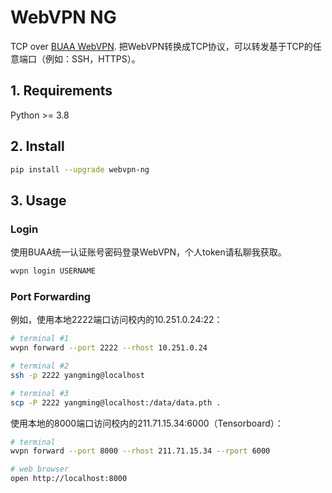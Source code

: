 # WebVPN NG

TCP over [BUAA WebVPN](https://d.buaa.edu.cn/). 把WebVPN转换成TCP协议，可以转发基于TCP的任意端口（例如：SSH，HTTPS）。

## 1. Requirements
Python >= 3.8

## 2. Install
```bash
pip install --upgrade webvpn-ng
```

## 3. Usage

### Login

使用BUAA统一认证账号密码登录WebVPN，个人token请私聊我获取。

```bash
wvpn login USERNAME
```

### Port Forwarding

例如，使用本地2222端口访问校内的10.251.0.24:22：

```bash
# terminal #1
wvpn forward --port 2222 --rhost 10.251.0.24

# terminal #2
ssh -p 2222 yangming@localhost

# terminal #3
scp -P 2222 yangming@localhost:/data/data.pth .
```

使用本地的8000端口访问校内的211.71.15.34:6000（Tensorboard）：

```bash
# terminal
wvpn forward --port 8000 --rhost 211.71.15.34 --rport 6000

# web browser
open http://localhost:8000
```
